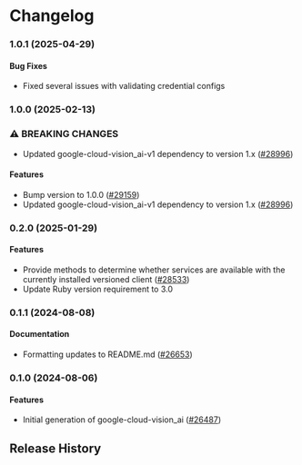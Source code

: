 # Changelog

### 1.0.1 (2025-04-29)

#### Bug Fixes

* Fixed several issues with validating credential configs 

### 1.0.0 (2025-02-13)

### ⚠ BREAKING CHANGES

* Updated google-cloud-vision_ai-v1 dependency to version 1.x ([#28996](https://github.com/googleapis/google-cloud-ruby/issues/28996))

#### Features

* Bump version to 1.0.0 ([#29159](https://github.com/googleapis/google-cloud-ruby/issues/29159)) 
* Updated google-cloud-vision_ai-v1 dependency to version 1.x ([#28996](https://github.com/googleapis/google-cloud-ruby/issues/28996)) 

### 0.2.0 (2025-01-29)

#### Features

* Provide methods to determine whether services are available with the currently installed versioned client ([#28533](https://github.com/googleapis/google-cloud-ruby/issues/28533)) 
* Update Ruby version requirement to 3.0 

### 0.1.1 (2024-08-08)

#### Documentation

* Formatting updates to README.md ([#26653](https://github.com/googleapis/google-cloud-ruby/issues/26653)) 

### 0.1.0 (2024-08-06)

#### Features

* Initial generation of google-cloud-vision_ai ([#26487](https://github.com/googleapis/google-cloud-ruby/issues/26487)) 

## Release History
